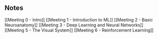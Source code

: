 
## Notes
[[Meeting 0 - Intro]]
[[Meeting 1 - Introduction to ML]]
[[Meeting 2 - Basic Neuroanatomy]]
[[Meeting 3 - Deep Learning and Neural Networks]]
[[Meeting 5 - The Visual System]]
[[Meeting 6 - Reinforcement Learning]]